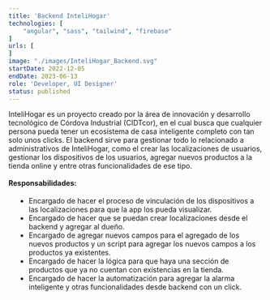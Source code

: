 ```yaml
---
title: 'Backend InteliHogar'
technologies: [
    "angular", "sass", "tailwind", "firebase"
]
urls: [
]
image: "./images/InteliHogar_Backend.svg"
startDate: 2022-12-05
endDate: 2023-06-13
role: 'Developer, UI Designer'
status: published
---
```

InteliHogar es un proyecto creado por la área de innovación y desarrollo tecnológico de Córdova Industrial (CIDTcor), en el cual busca que cualquier persona pueda tener un ecosistema de casa inteligente completo con tan solo unos clicks. El backend sirve para gestionar todo lo relacionado a administrativos de InteliHogar, como el crear las localizaciones de usuarios, gestionar los dispositivos de los usuarios, agregar nuevos productos a la tienda online y entre otras funcionalidades de ese tipo.
\
\
**Responsabilidades:**

- Encargado de hacer el proceso de vinculación de los dispositivos a las localizaciones para que la app los pueda visualizar.
- Encargado de hacer que se puedan crear localizaciones desde el backend y agregar al dueño.
- Encargado de agregar nuevos campos para el agregado de los nuevos productos y un script para agregar los nuevos campos a los productos ya existentes.
- Encargado de hacer la lógica para que haya una sección de productos que ya no cuentan con existencias en la tienda.
- Encargado de hacer la automatización para agregar la alarma inteligente y otras funcionalidades desde backend con un click.

<style>
    ul {
		list-style: disc !important;
		margin: 18px 0px !important;
		padding: 0px 0px 0px 40px !important;
	}
</style>
